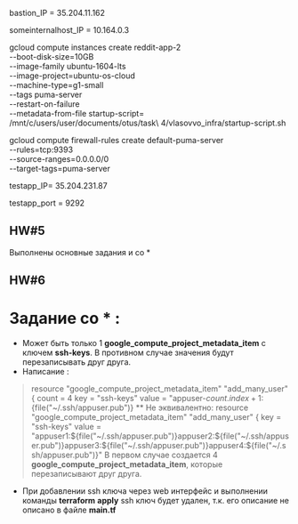 bastion_IP = 35.204.11.162

someinternalhost_IP = 10.164.0.3

gcloud compute instances create reddit-app-2 \
  --boot-disk-size=10GB \
  --image-family ubuntu-1604-lts \
  --image-project=ubuntu-os-cloud \
  --machine-type=g1-small \
  --tags puma-server \
  --restart-on-failure \
  --metadata-from-file startup-script= /mnt/c/users/user/documents/otus/task\ 4/vlasovvo_infra/startup-script.sh

gcloud compute firewall-rules create default-puma-server\
 --rules=tcp:9393 \
 --source-ranges=0.0.0.0/0 \
 --target-tags=puma-server

testapp_IP= 35.204.231.87

testapp_port = 9292

## HW#5

Выполнены основные задания и со *

## HW#6

# Задание со * :

 - Может быть только 1 **google_compute_project_metadata_item** c ключем **ssh-keys**. В противном случае значения будут перезаписывать друг друга.
 - Написание :
  > resource "google_compute_project_metadata_item" "add_many_user" {
  > count = 4
  > key = "ssh-keys"
  > value = "appuser-${count.index + 1}:${file("~/.ssh/appuser.pub")} **
   Не эквивалентно: 
  > resource "google_compute_project_metadata_item" "add_many_user" {
  > key = "ssh-keys"
  > value = "appuser1:${file("~/.ssh/appuser.pub")}appuser2:${file("~/.ssh/appuser.pub")}appuser3:${file("~/.ssh/appuser.pub")}appuser4:${file("~/.ssh/appuser.pub")}"
  В первом случае создается 4 **google_compute_project_metadata_item**, которые перезаписывают друг друга.
 - При добавлении ssh ключа через web интерфейс и выполнении команды **terraform** **apply** ssh ключ будет удален, т.к. его описание не описано в файле **main.tf**
 